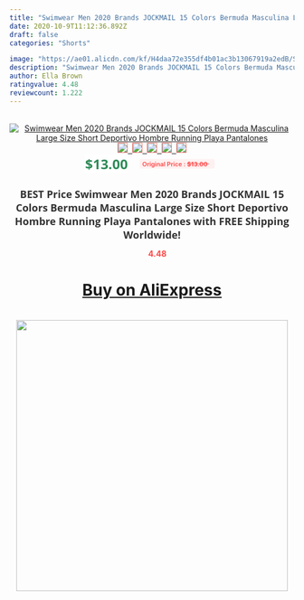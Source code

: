 ```yaml
---
title: "Swimwear Men 2020 Brands JOCKMAIL 15 Colors Bermuda Masculina Large Size Short Deportivo Hombre Running Playa Pantalones"
date: 2020-10-9T11:12:36.892Z
draft: false
categories: "Shorts"

image: "https://ae01.alicdn.com/kf/H4daa72e355df4b01ac3b13067919a2edB/Swimwear-Men-2020-Brands-JOCKMAIL-15-Colors-Bermuda-Masculina-Large-Size-Short-Deportivo-Hombre-Running-Playa.jpg"
description: "Swimwear Men 2020 Brands JOCKMAIL 15 Colors Bermuda Masculina Large Size Short Deportivo Hombre Running Playa Pantalones"
author: Ella Brown
ratingvalue: 4.48
reviewcount: 1.222
---
```

<br>
<div style="text-align: center;">
<a href="https://s.click.aliexpress.com/e/_9Gtq77" target="_blank" rel="nofollow noopener noreferrer"><img alt="Swimwear Men 2020 Brands JOCKMAIL 15 Colors Bermuda Masculina Large Size Short Deportivo Hombre Running Playa Pantalones" class="magnifier-image" src="https://ae01.alicdn.com/kf/H4daa72e355df4b01ac3b13067919a2edB/Swimwear-Men-2020-Brands-JOCKMAIL-15-Colors-Bermuda-Masculina-Large-Size-Short-Deportivo-Hombre-Running-Playa.jpg_640x640.jpg">
<br>
<img style="border:1px solid salmon" src="https://ae01.alicdn.com/kf/H4daa72e355df4b01ac3b13067919a2edB/Swimwear-Men-2020-Brands-JOCKMAIL-15-Colors-Bermuda-Masculina-Large-Size-Short-Deportivo-Hombre-Running-Playa.jpg_120x120.jpg">&nbsp;&nbsp;<img style="border:1px solid salmon" src="https://ae01.alicdn.com/kf/Hb70f6ffec4a0473381826d66f392c689R/Swimwear-Men-2020-Brands-JOCKMAIL-15-Colors-Bermuda-Masculina-Large-Size-Short-Deportivo-Hombre-Running-Playa.jpg_120x120.jpg">&nbsp;&nbsp;<img style="border:1px solid salmon" src="https://ae01.alicdn.com/kf/H9e0dfccdb1ae40798850b5dc8b0d5244V/Swimwear-Men-2020-Brands-JOCKMAIL-15-Colors-Bermuda-Masculina-Large-Size-Short-Deportivo-Hombre-Running-Playa.jpg_120x120.jpg">&nbsp;&nbsp;<img style="border:1px solid salmon" src="https://ae01.alicdn.com/kf/Hef10acbea0cf4a90a4fe0460b6d1791c2/Swimwear-Men-2020-Brands-JOCKMAIL-15-Colors-Bermuda-Masculina-Large-Size-Short-Deportivo-Hombre-Running-Playa.jpg_120x120.jpg">&nbsp;&nbsp;<img style="border:1px solid salmon" src="https://ae01.alicdn.com/kf/H562ef580ce1d4e01b7f1a2300678d74dJ/Swimwear-Men-2020-Brands-JOCKMAIL-15-Colors-Bermuda-Masculina-Large-Size-Short-Deportivo-Hombre-Running-Playa.jpg_120x120.jpg"></a></div><br0>
<div style="text-align: center;"><span style="background-color: white; border: 0px; box-sizing: border-box; color: seagreen; display: inline-block; font-family: &quot;open sans&quot; , &quot;arial&quot; , &quot;helvetica&quot; , sans-serif , &quot;heiti&quot;; font-size: 24px; font-stretch: inherit; font-weight: 700; line-height: inherit; margin: 0px 10px 0px 0px; padding: 0px; vertical-align: middle;">$13.00 </span>
<span style="background: rgb(255 , 241 , 241); border-radius: 3px; border: 0px; box-sizing: border-box; color: #ff4747; display: inline-block; font-family: inherit; font-size: 12px; font-stretch: inherit; font-style: inherit; font-variant: inherit; font-weight: 600; line-height: inherit; margin: 0px; padding: 2px 5px; transform: scale(0.9); vertical-align: middle;">Original Price : <b style="text-decoration: line-through;">$13.00 </b> &nbsp;&nbsp;</span></div>
<h1 style="color: #333333; display: inline-block; font-family: &quot;open sans&quot; , &quot;arial&quot; , &quot;helvetica&quot; , sans-serif , &quot;heiti&quot;; font-size: 18px; font-stretch: inherit; font-weight: 700; text-align: center;">BEST Price Swimwear Men 2020 Brands JOCKMAIL 15 Colors Bermuda Masculina Large Size Short Deportivo Hombre Running Playa Pantalones with FREE Shipping Worldwide!</h1>
<div style="color: #ff4747; text-align: center;">
<img src="https://4.bp.blogspot.com/-M0ZcTcb-5uY/XleCXlxnR4I/AAAAAAAAAEc/OrjgMkXV1oMQFaCRZj5HQwOCBcu3w1FegCPcBGAYYCw/s1600/star.png" style="height: 15px;">&nbsp;<b>4.48</b></div>
<div class="button_cont" align="center"><a class="buynow_a" href="https://s.click.aliexpress.com/e/_9Gtq77" target="_blank" rel="nofollow noopener noreferrer"><H1>Buy on AliExpress</H1></a></div><br>
<div class="separator" style="clear: both; text-align: center;">
<img src="https://lh3.googleusercontent.com/-pTy5HemUv9M/XlePHvY0dAI/AAAAAAAAAE4/0nX5iRUoIWY8eMW9Dpxeirr157OZliDIgCLcBGAsYHQ/s1600/badge.gif" width="480">
</div>

